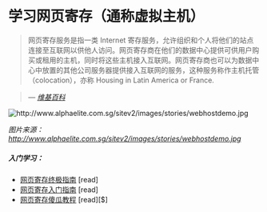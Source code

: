 # 学习网页寄存（通称虚拟主机）

> 网页寄存服务是指一类 Internet 寄存服务，允许组织和个人将他们的站点连接至互联网以供他人访问。网页寄存商在他们的数据中心提供可供用户购买或租用的主机，同时将这些主机接入互联网。网页寄存商也可以为数据中心中放置的其他公司服务器提供接入互联网的服务，这种服务称作主机托管（colocation），亦称 Housing in Latin America or France.

><cite>&#8212; [维基百科](https://en.wikipedia.org/wiki/Web_hosting_service)</cite>

![](../images/host.jpg "http://www.alphaelite.com.sg/sitev2/images/stories/webhostdemo.jpg")

<cite>图片来源：<a href="http://www.alphaelite.com.sg/sitev2/images/stories/webhostdemo.jpg">http://www.alphaelite.com.sg/sitev2/images/stories/webhostdemo.jpg</a></cite>


##### 入门学习：

* [网页寄存终极指南](http://www.whoishostingthis.com/resources/web-hosting/) [read]
* [网页寄存入门指南](http://www.webhostingsecretrevealed.net/web-hosting-beginner-guide/) [read]
* [网页寄存傻瓜教程](https://www.amazon.com/Web-Hosting-Dummies-Peter-Pollock/dp/1118540573/?&_encoding=UTF8&tag=frontend-handbook-20&linkCode=ur2&linkId=d8b16eea88eeb2d332f7f8508dce1df0&camp=1789&creative=9325) [read][$]





















 






